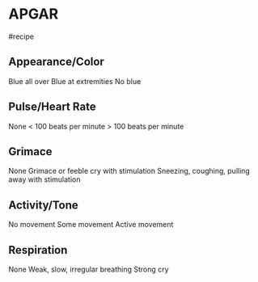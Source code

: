 # APGAR
#recipe
## Appearance/Color
Blue all over
Blue at extremities
No blue

## Pulse/Heart Rate
None
< 100 beats per minute
\> 100 beats per minute

## Grimace
None
Grimace or feeble cry with stimulation
Sneezing, coughing, pulling away with stimulation

## Activity/Tone
No movement
Some movement
Active movement

## Respiration
None
Weak, slow, irregular breathing
Strong cry
